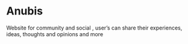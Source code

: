 # Anubis
Website for community and social , user’s can share their experiences, ideas, thoughts and opinions and more 
